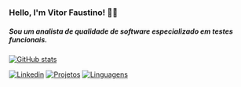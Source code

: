﻿### Hello, I'm Vitor Faustino! 🖖🏻

##### Sou um analista de qualidade de software especializado em testes funcionais.

[![GitHub stats](https://github-readme-stats.vercel.app/api?username=Qa-Vitor-Faustino&hide=contribs&include_all_commits&show_icons=true&theme=codeSTACKr#gh-dark-mode-only)](https://github.com/anuraghazra/github-readme-stats#gh-dark-mode-only)
<br>

[![Linkedin](https://img.shields.io/badge/LinkedIn-0077B5?style=for-the-badge&logo=linkedin&logoColor=white)](https://www.linkedin.com/in/vitor-faustino-qa/) [![Projetos](https://img.shields.io/badge/portfolio-000000?style=for-the-badge&logo=About.me&logoColor=white)]()
[![Linguagens](https://skillicons.dev/icons?i=java,selenium,js,html,css&theme=dark)](https://skillicons.dev)

